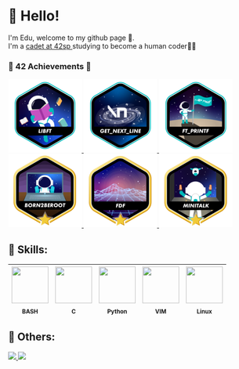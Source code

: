 # 🤙 Hello!
I'm Edu, welcome to my github page 🤠.<br>
I'm a <a href="https://profile.intra.42.fr/users/etachott" target="_blank">cadet at 42sp </a> studying to become a <bold>human coder</bold>👨‍🚀<br>

### 🤖 42 Achievements 🏅
<a href="https://github.com/0xEDU/libft" target="_blank">
<img src="./images/libfte.png" alt="Silêncio na biblioteca 🤫" width="150" height="150">
</a>
<a href="https://github.com/0xEDU/get-next-line" target="_blank">
<img src="./images/get_next_linee.png" alt="Raba eni" width="150" height="150">
</a>
<a href="https://github.com/0xEDU/ft_printf" target="_blank">
<img src="./images/ft_printfe.png" alt="Aprendendo a escrever..." width="150" height="150">
</a>
<a href="https://github.com/0xEDU/0xEDU" target="_blank">
<img src="./images/born2berootm.png" alt="Sysadmin!" width="150" height="150">
</a>
<a href="https://github.com/0xEDU/fdf" target="_blank">
<img src="./images/fdfm.png" alt="Fio de Ferro" width="150" height="150">
</a>
<a href="https://github.com/0xEDU/minitalk" target="_blank">
<img src="./images/minitalkm.png" alt="Conversinha" width="150" height="150">
</a>

## 🚀 Skills: 
<img src="https://cdn.jsdelivr.net/gh/devicons/devicon/icons/bash/bash-original.svg" width="75" height="75"><br><sub>BASH</sub> | <img src="https://cdn.jsdelivr.net/gh/devicons/devicon/icons/c/c-plain.svg" width="75" height="75"><br><sub>C</sub> | <img src="https://cdn.jsdelivr.net/gh/devicons/devicon/icons/python/python-original-wordmark.svg" width="75" height="75"><br><sub>Python</sub> | <img src="https://cdn.jsdelivr.net/gh/devicons/devicon/icons/vim/vim-original.svg" width="75" height="75"><br><sub>VIM</sub> | <img src="https://cdn.jsdelivr.net/gh/devicons/devicon/icons/linux/linux-original.svg" width="75" height="75"><br><sub>Linux</sub>
:---: | :---: | :---: | :---: | :---: 

## 🧠 Others:
<a href="https://github.com/0xEDU">
<img width="250em" src="https://github-readme-stats.vercel.app/api/top-langs/?username=0xEDU&langs_count=7&theme=synthwave"/>
<img height="200em" src="https://github-readme-stats.vercel.app/api?username=0xEDU&show_icons=true&theme=synthwave&include_all_commits=true&count_private=true"/>
<br>
